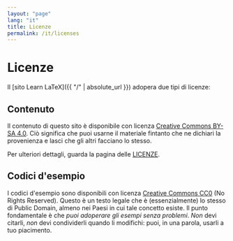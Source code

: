 ```yaml
---
layout: "page"
lang: "it"
title: Licenze
permalink: /it/licenses
---
```


# Licenze

Il [sito Learn LaTeX]({{ "/" | absolute_url }}) adopera due tipi di licenze:

## Contenuto

Il contenuto di questo sito è disponibile con licenza
[Creative Commons BY-SA 4.0](https://creativecommons.org/licenses/by-sa/4.0/).
Ciò significa che puoi usarne il materiale fintanto che ne 
dichiari la provenienza e lasci che gli altri facciano lo stesso.

Per ulteriori dettagli, guarda la pagina delle [LICENZE](../LICENSE).

## Codici d'esempio

I codici d'esempio sono disponibili con licenza
[Creative Commons CC0](https://creativecommons.org/share-your-work/public-domain/cc0/) 
(No Rights Reserved). 
Questo è un testo legale che è (essenzialmente) lo stesso di Public Domain, 
almeno nei Paesi in cui tale concetto esiste.
Il punto fondamentale è che _puoi adoperare gli esempi senza problemi_. 
_Non_ devi citarli, _non_ devi condividerli quando li modifichi: 
puoi, in una parola, usarli a tuo piacimento.
